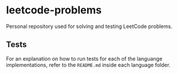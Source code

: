 # leetcode-problems

Personal repository used for solving and testing LeetCode problems.

## Tests

For an explanation on how to run tests for each of the languange implementations, refer to the `README.md` inside each language folder.
